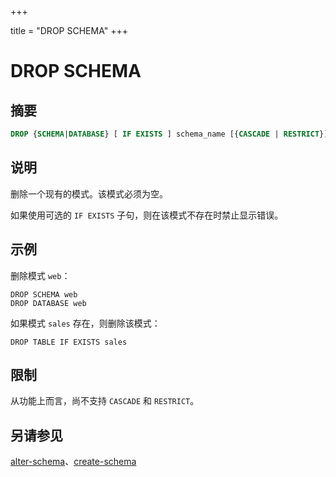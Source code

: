+++

title = "DROP SCHEMA"
+++

# DROP SCHEMA

## 摘要

``` sql
DROP {SCHEMA|DATABASE} [ IF EXISTS ] schema_name [{CASCADE | RESTRICT}]
```

## 说明

删除一个现有的模式。该模式必须为空。

如果使用可选的 `IF EXISTS` 子句，则在该模式不存在时禁止显示错误。

## 示例

删除模式 `web`：

    DROP SCHEMA web
    DROP DATABASE web

如果模式 `sales` 存在，则删除该模式：

    DROP TABLE IF EXISTS sales

## 限制

从功能上而言，尚不支持 `CASCADE` 和 `RESTRICT`。

## 另请参见

[alter-schema](./alter-schema.html)、[create-schema](./create-schema.html)
